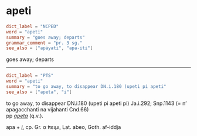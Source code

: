 # apeti

``` toml
dict_label = "NCPED"
word = "apeti"
summary = "goes away; departs"
grammar_comment = "pr. 3 sg."
see_also = ["apāyati", "apa-iti"]
```

goes away; departs

--------------------

``` toml
dict_label = "PTS"
word = "apeti"
summary = "to go away, to disappear DN.i.180 (upeti pi apeti"
see_also = ["apeta", "i"]
```

to go away, to disappear DN.i.180 (upeti pi apeti pi) Ja.i.292; Snp.1143 (= n’ apagacchanti na vijahanti Cnd.66)  
pp *[apeta](apeta.md)* (q.v.).

apa \+ *[i](i.md)*, cp. Gr. α ̓́πειμι, Lat. abeo, Goth. af\-iddja

